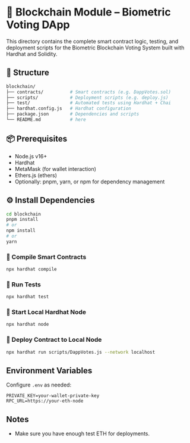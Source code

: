 # 🔗 Blockchain Module – Biometric Voting DApp
This directory contains the complete smart contract logic, testing, and deployment scripts for the Biometric Blockchain Voting System built with Hardhat and Solidity.

## 📁 Structure
```bash
blockchain/
├── contracts/          # Smart contracts (e.g. DappVotes.sol)
├── scripts/            # Deployment scripts (e.g. deploy.js)
├── test/               # Automated tests using Hardhat + Chai
├── hardhat.config.js   # Hardhat configuration
├── package.json        # Dependencies and scripts
└── README.md           # here
```

## 📦 Prerequisites
- Node.js v16+
- Hardhat
- MetaMask (for wallet interaction)
- Ethers.js (ethers)
- Optionally: pnpm, yarn, or npm for dependency management

## ⚙️ Install Dependencies
```bash
cd blockchain
pnpm install
# or
npm install
# or
yarn
```

### 🔨 Compile Smart Contracts
```bash
npx hardhat compile
```
### 🧪 Run Tests
```bash
npx hardhat test
```
### 🧱 Start Local Hardhat Node
```bash
npx hardhat node
```
### 🚀 Deploy Contract to Local Node
```bash
npx hardhat run scripts/DappVotes.js --network localhost
```

## Environment Variables
Configure `.env` as needed:
```env
PRIVATE_KEY=your-wallet-private-key
RPC_URL=https://your-eth-node
```

## Notes
- Make sure you have enough test ETH for deployments.
